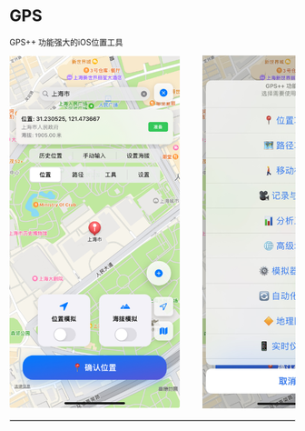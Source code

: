 # GPS
GPS++ 功能强大的iOS位置工具

<!-- 图片左右排列 -->
<div style="display: flex; justify-content: space-evenly; align-items: center; width: 100%; overflow: auto; gap: 40px;">
    <img src="./1.jpg" alt="Preview" width="300" />
    <img src="./2.jpg" alt="Preview" width="300" />
</div>

<hr style="border: 1px solid #ccc; margin: 20px 0;">
